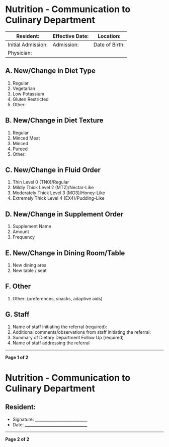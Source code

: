 # Nutrition - Communication to Culinary Department

| Resident: | Effective Date: | Location: |
|-----------|-----------------|-----------|
| Initial Admission: | Admission: | Date of Birth: |
| Physician: | | |

## A. New/Change in Diet Type
1. Regular
2. Vegetarian
3. Low Potassium
4. Gluten Restricted
5. Other:

## B. New/Change in Diet Texture
1. Regular
2. Minced Meat
3. Minced
4. Pureed
5. Other:

## C. New/Change in Fluid Order
1. Thin Level 0 (TN0)/Regular
2. Mildly Thick Level 2 (MT2)/Nectar-Like
3. Moderately Thick Level 3 (MO3)/Honey-Like
4. Extremely Thick Level 4 (EX4)/Pudding-Like

## D. New/Change in Supplement Order
1. Supplement Name
2. Amount
3. Frequency

## E. New/Change in Dining Room/Table
1. New dining area
2. New table / seat

## F. Other
1. Other: (preferences, snacks, adaptive aids)

## G. Staff
1. Name of staff initiating the referral (required):
2. Additional comments/observations from staff initiating the referral:
3. Summary of Dietary Department Follow Up (required)
4. Name of staff addressing the referral

----

**Page 1 of 2**

# Nutrition - Communication to Culinary Department

## Resident:
- Signature: __________________________
- Date: _______________________________

----

**Page 2 of 2**